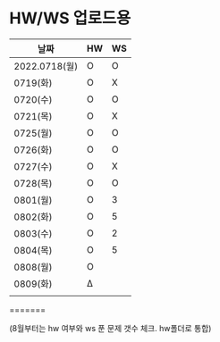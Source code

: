 
# HW/WS 업로드용

|      날짜 |  HW | WS |
| --- | --- | --- |
| 2022.0718(월) |O|O| 
| 0719(화) | O | X |
| 0720(수) | O | O |
| 0721(목) | O | X |
| 0725(월) | O | O |
| 0726(화) | O | O |
| 0727(수) | O | X |
| 0728(목) | O | O |
| 0801(월) | O | 3 |
| 0802(화) | O | 5 |
| 0803(수) | O | 2 |
| 0804(목) | O | 5 |
| 0808(월) | O |  |
| 0809(화) | Δ |  |
|  |  |  |
=======

(8월부터는 hw 여부와 ws 푼 문제 갯수 체크. hw폴더로 통합)
